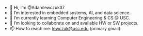 - 👋 Hi, I’m @Adamlewczuk37
- 👀 I’m interested in embedded systems, AI, and data science.
- 🌱 I’m currently learning Computer Engineering & CS @ USC.
- 💞️ I’m looking to collaborate on and available HW or SW projects.
- 📫 How to reach me: lewczuk@usc.edu (primary gmail).

<!---
Adamlewczuk37/Adamlewczuk37 is a ✨ special ✨ repository because its `README.md` (this file) appears on your GitHub profile.
You can click the Preview link to take a look at your changes.
--->
